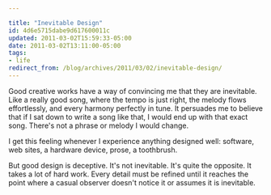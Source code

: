 ```yaml
---

title: "Inevitable Design"
id: 4d6e5715dabe9d617600011c
updated: 2011-03-02T15:59:33-05:00
date: 2011-03-02T13:11:00-05:00
tags:
- life
redirect_from: /blog/archives/2011/03/02/inevitable-design/
---
```


Good creative works have a way of convincing me that they are inevitable. Like a really good song, where the tempo is just right, the melody flows effortlessly, and every harmony perfectly in tune. It persuades me to believe that if I sat down to write a song like that, I would end up with that exact song. There's not a phrase or melody I would change.

I get this feeling whenever I experience anything designed well: software, web sites, a hardware device, prose, a toothbrush.

But good design is deceptive. It's not inevitable. It's quite the opposite. It takes a lot of hard work. Every detail must be refined until it reaches the point where a casual observer doesn't notice it or assumes it is inevitable.
